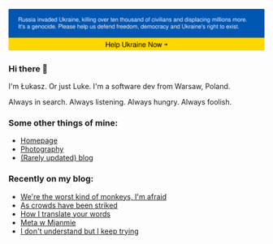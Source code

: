 [![SWUbanner](https://raw.githubusercontent.com/vshymanskyy/StandWithUkraine/main/banner2-direct.svg)](https://github.com/vshymanskyy/StandWithUkraine/blob/main/docs/README.md)

### Hi there 👋

I'm Łukasz. Or just Luke. I'm a software dev from Warsaw, Poland.

Always in search. Always listening. Always hungry. Always foolish.

### Some other things of mine:

* [Homepage](https://lukaszwojcik.net/)
* [Photography](https://lukemgraphy.eu/)
* [(Rarely updated) blog](https://blog.lukaszwojcik.net/)

### Recently on my blog:

<!-- BLOG-POST-LIST:START -->
- [We&#39;re the worst kind of monkeys, I&#39;m afraid](https://blog.lukaszwojcik.net/were-the-worst-kind-of-monkeys-im-afraid/)
- [As crowds have been striked](https://blog.lukaszwojcik.net/as-crowds-have-been-striked/)
- [How I translate your words](https://blog.lukaszwojcik.net/how-i-translate-your-words/)
- [Meta w Mjanmie](https://blog.lukaszwojcik.net/pl/meta-w-mjanmie/)
- [I don&#39;t understand but I keep trying](https://blog.lukaszwojcik.net/i-dont-understand-but-i-keep-trying/)
<!-- BLOG-POST-LIST:END -->
